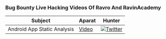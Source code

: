 ### Bug Bounty Live Hacking Videos Of Ravro And RavinAcademy


|Subject|Aparat|Hunter|
|------|--------|---------------
|Android App Static Analysis|[Video](https://www.aparat.com/v/d5kTw)|[![Twitter](https://img.shields.io/badge/twitter-@thisismoreti-blue.svg)](https://twitter.com/thisismoreti)
